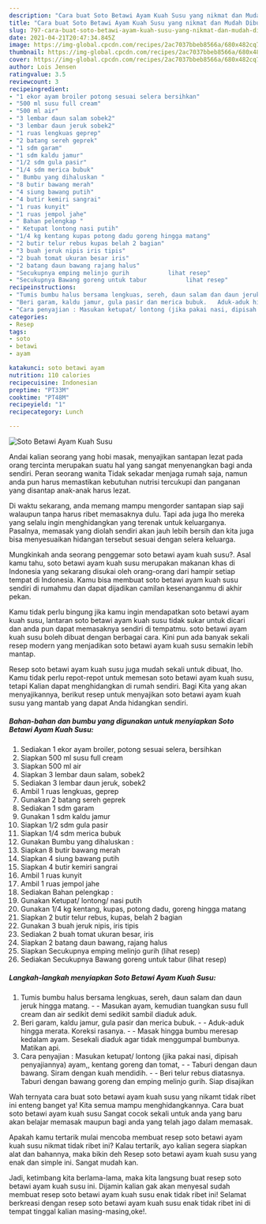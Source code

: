 ```yaml
---
description: "Cara buat Soto Betawi Ayam Kuah Susu yang nikmat dan Mudah Dibuat"
title: "Cara buat Soto Betawi Ayam Kuah Susu yang nikmat dan Mudah Dibuat"
slug: 797-cara-buat-soto-betawi-ayam-kuah-susu-yang-nikmat-dan-mudah-dibuat
date: 2021-04-21T20:47:34.845Z
image: https://img-global.cpcdn.com/recipes/2ac7037bbeb8566a/680x482cq70/soto-betawi-ayam-kuah-susu-foto-resep-utama.jpg
thumbnail: https://img-global.cpcdn.com/recipes/2ac7037bbeb8566a/680x482cq70/soto-betawi-ayam-kuah-susu-foto-resep-utama.jpg
cover: https://img-global.cpcdn.com/recipes/2ac7037bbeb8566a/680x482cq70/soto-betawi-ayam-kuah-susu-foto-resep-utama.jpg
author: Lois Jensen
ratingvalue: 3.5
reviewcount: 3
recipeingredient:
- "1 ekor ayam broiler potong sesuai selera bersihkan"
- "500 ml susu full cream"
- "500 ml air"
- "3 lembar daun salam sobek2"
- "3 lembar daun jeruk sobek2"
- "1 ruas lengkuas geprep"
- "2 batang sereh geprek"
- "1 sdm garam"
- "1 sdm kaldu jamur"
- "1/2 sdm gula pasir"
- "1/4 sdm merica bubuk"
- " Bumbu yang dihaluskan "
- "8 butir bawang merah"
- "4 siung bawang putih"
- "4 butir kemiri sangrai"
- "1 ruas kunyit"
- "1 ruas jempol jahe"
- " Bahan pelengkap "
- " Ketupat lontong nasi putih"
- "1/4 kg kentang kupas potong dadu goreng hingga matang"
- "2 butir telur rebus kupas belah 2 bagian"
- "3 buah jeruk nipis iris tipis"
- "2 buah tomat ukuran besar iris"
- "2 batang daun bawang rajang halus"
- "Secukupnya emping melinjo gurih           lihat resep"
- "Secukupnya Bawang goreng untuk tabur           lihat resep"
recipeinstructions:
- "Tumis bumbu halus bersama lengkuas, sereh, daun salam dan daun jeruk hingga matang.   Masukan ayam, kemudian tuangkan susu full cream dan air sedikit demi sedikit sambil diaduk aduk."
- "Beri garam, kaldu jamur, gula pasir dan merica bubuk.   Aduk-aduk hingga merata. Koreksi rasanya.  Masak hingga bumbu meresap kedalam ayam. Sesekali diaduk agar tidak menggumpal bumbunya. Matikan api."
- "Cara penyajian : Masukan ketupat/ lontong (jika pakai nasi, dipisah penyajiannya) ayam,, kentang goreng dan tomat,   Taburi dengan daun bawang. Siram dengan kuah mendidih.   Beri telur rebus diatasnya. Taburi dengan bawang goreng dan emping melinjo gurih. Siap disajikan"
categories:
- Resep
tags:
- soto
- betawi
- ayam

katakunci: soto betawi ayam 
nutrition: 110 calories
recipecuisine: Indonesian
preptime: "PT33M"
cooktime: "PT48M"
recipeyield: "1"
recipecategory: Lunch

---
```



![Soto Betawi Ayam Kuah Susu](https://img-global.cpcdn.com/recipes/2ac7037bbeb8566a/680x482cq70/soto-betawi-ayam-kuah-susu-foto-resep-utama.jpg)

Andai kalian seorang yang hobi masak, menyajikan santapan lezat pada orang tercinta merupakan suatu hal yang sangat menyenangkan bagi anda sendiri. Peran seorang  wanita Tidak sekadar menjaga rumah saja, namun anda pun harus memastikan kebutuhan nutrisi tercukupi dan panganan yang disantap anak-anak harus lezat.

Di waktu  sekarang, anda memang mampu mengorder santapan siap saji walaupun tanpa harus ribet memasaknya dulu. Tapi ada juga lho mereka yang selalu ingin menghidangkan yang terenak untuk keluarganya. Pasalnya, memasak yang diolah sendiri akan jauh lebih bersih dan kita juga bisa menyesuaikan hidangan tersebut sesuai dengan selera keluarga. 



Mungkinkah anda seorang penggemar soto betawi ayam kuah susu?. Asal kamu tahu, soto betawi ayam kuah susu merupakan makanan khas di Indonesia yang sekarang disukai oleh orang-orang dari hampir setiap tempat di Indonesia. Kamu bisa membuat soto betawi ayam kuah susu sendiri di rumahmu dan dapat dijadikan camilan kesenanganmu di akhir pekan.

Kamu tidak perlu bingung jika kamu ingin mendapatkan soto betawi ayam kuah susu, lantaran soto betawi ayam kuah susu tidak sukar untuk dicari dan anda pun dapat memasaknya sendiri di tempatmu. soto betawi ayam kuah susu boleh dibuat dengan berbagai cara. Kini pun ada banyak sekali resep modern yang menjadikan soto betawi ayam kuah susu semakin lebih mantap.

Resep soto betawi ayam kuah susu juga mudah sekali untuk dibuat, lho. Kamu tidak perlu repot-repot untuk memesan soto betawi ayam kuah susu, tetapi Kalian dapat menghidangkan di rumah sendiri. Bagi Kita yang akan menyajikannya, berikut resep untuk menyajikan soto betawi ayam kuah susu yang mantab yang dapat Anda hidangkan sendiri.

<!--inarticleads1-->

##### Bahan-bahan dan bumbu yang digunakan untuk menyiapkan Soto Betawi Ayam Kuah Susu:

1. Sediakan 1 ekor ayam broiler, potong sesuai selera, bersihkan
1. Siapkan 500 ml susu full cream
1. Siapkan 500 ml air
1. Siapkan 3 lembar daun salam, sobek2
1. Sediakan 3 lembar daun jeruk, sobek2
1. Ambil 1 ruas lengkuas, geprep
1. Gunakan 2 batang sereh geprek
1. Sediakan 1 sdm garam
1. Gunakan 1 sdm kaldu jamur
1. Siapkan 1/2 sdm gula pasir
1. Siapkan 1/4 sdm merica bubuk
1. Gunakan  Bumbu yang dihaluskan :
1. Siapkan 8 butir bawang merah
1. Siapkan 4 siung bawang putih
1. Siapkan 4 butir kemiri sangrai
1. Ambil 1 ruas kunyit
1. Ambil 1 ruas jempol jahe
1. Sediakan  Bahan pelengkap :
1. Gunakan  Ketupat/ lontong/ nasi putih
1. Gunakan 1/4 kg kentang, kupas, potong dadu, goreng hingga matang
1. Siapkan 2 butir telur rebus, kupas, belah 2 bagian
1. Gunakan 3 buah jeruk nipis, iris tipis
1. Sediakan 2 buah tomat ukuran besar, iris
1. Siapkan 2 batang daun bawang, rajang halus
1. Siapkan Secukupnya emping melinjo gurih           (lihat resep)
1. Sediakan Secukupnya Bawang goreng untuk tabur           (lihat resep)




<!--inarticleads2-->

##### Langkah-langkah menyiapkan Soto Betawi Ayam Kuah Susu:

1. Tumis bumbu halus bersama lengkuas, sereh, daun salam dan daun jeruk hingga matang.  -  - Masukan ayam, kemudian tuangkan susu full cream dan air sedikit demi sedikit sambil diaduk aduk.
1. Beri garam, kaldu jamur, gula pasir dan merica bubuk.  -  - Aduk-aduk hingga merata. Koreksi rasanya. -  - Masak hingga bumbu meresap kedalam ayam. Sesekali diaduk agar tidak menggumpal bumbunya. Matikan api.
1. Cara penyajian : Masukan ketupat/ lontong (jika pakai nasi, dipisah penyajiannya) ayam,, kentang goreng dan tomat,  -  - Taburi dengan daun bawang. Siram dengan kuah mendidih.  -  - Beri telur rebus diatasnya. Taburi dengan bawang goreng dan emping melinjo gurih. Siap disajikan




Wah ternyata cara buat soto betawi ayam kuah susu yang nikamt tidak ribet ini enteng banget ya! Kita semua mampu menghidangkannya. Cara buat soto betawi ayam kuah susu Sangat cocok sekali untuk anda yang baru akan belajar memasak maupun bagi anda yang telah jago dalam memasak.

Apakah kamu tertarik mulai mencoba membuat resep soto betawi ayam kuah susu nikmat tidak ribet ini? Kalau tertarik, ayo kalian segera siapkan alat dan bahannya, maka bikin deh Resep soto betawi ayam kuah susu yang enak dan simple ini. Sangat mudah kan. 

Jadi, ketimbang kita berlama-lama, maka kita langsung buat resep soto betawi ayam kuah susu ini. Dijamin kalian gak akan menyesal sudah membuat resep soto betawi ayam kuah susu enak tidak ribet ini! Selamat berkreasi dengan resep soto betawi ayam kuah susu enak tidak ribet ini di tempat tinggal kalian masing-masing,oke!.

